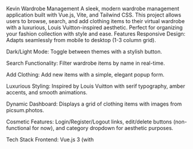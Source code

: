 Kevin Wardrobe Management
A sleek, modern wardrobe management application built with Vue.js, Vite, and Tailwind CSS. This project allows users to browse, search, and add clothing items to their virtual wardrobe with a luxurious, Louis Vuitton-inspired aesthetic. Perfect for organizing your fashion collection with style and ease.
Features
Responsive Design: Adapts seamlessly from mobile to desktop (1-3 column grid).

Dark/Light Mode: Toggle between themes with a stylish button.

Search Functionality: Filter wardrobe items by name in real-time.

Add Clothing: Add new items with a simple, elegant popup form.

Luxurious Styling: Inspired by Louis Vuitton with serif typography, amber accents, and smooth animations.

Dynamic Dashboard: Displays a grid of clothing items with images from picsum.photos.

Cosmetic Features: Login/Register/Logout links, edit/delete buttons (non-functional for now), and category dropdown for aesthetic purposes.

Tech Stack
Frontend: Vue.js 3 (with <script setup>), Vite

Styling: Tailwind CSS

Image Source: picsum.photos for placeholder images

Routing: Vue Router (basic setup included)

Prerequisites
Node.js: Version 16.x or higher

npm: Version 8.x or higher

Installation
Clone the Repository:
bash

git clone https://github.com/your-username/kevin-wardrobe-management.git
cd kevin-wardrobe-management

Install Dependencies:
bash

npm install

Run the Development Server:
bash

npm run dev

Open your browser to http://localhost:5173 to see the app in action.


